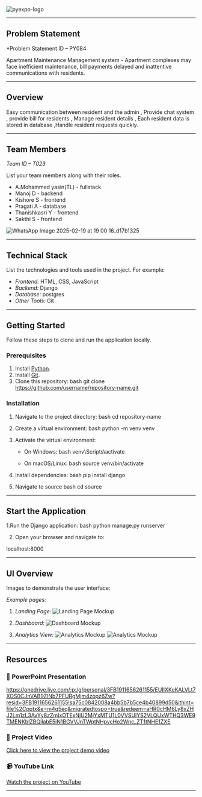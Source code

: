 ![pyexpo-logo](https://github.com/user-attachments/assets/b7e3c4f9-babf-4bd4-958b-7e7219993ed7)


---

## Problem Statement

*Problem Statement ID – PY084

Apartment Maintenance Management system - Apartment complexes may face inefficient maintenance, bill payments delayed and inattentive
communications with residents.

---

## Overview

Easy communication between resident and the admin , Provide chat system , provide bill for residents , Manage resident details , Each resident data is stored in database ,Handle resident requests quickly.


---

## Team Members

*Team ID – T023*

List your team members along with their roles.

- A.Mohammed yasin(TL) - fullstack
- Manoj D - backend
- Kishore S - frontend
- Pragati A - database
- Thanishkasri Y - frontend
- Sakthi S - frontend

![WhatsApp Image 2025-02-19 at 19 00 16_d17b1325](https://github.com/user-attachments/assets/3840db2e-483c-462e-9e18-ec5ef3ea643c)


---

## Technical Stack

List the technologies and tools used in the project. For example:

- *Frontend:* HTML, CSS, JavaScript
- *Backend:*  Django
- *Database:* postgres
- *Other Tools:* Git

---

## Getting Started

Follow these steps to clone and run the application locally.

### Prerequisites

1. Install [Python](https://www.python.org/downloads/).
2. Install [Git](https://git-scm.com/).
3. Clone this repository:
   bash
   git clone https://github.com/username/repository-name.git


### Installation

1. Navigate to the project directory:
   bash
   cd repository-name

2. Create a virtual environment:
   bash
   python -m venv venv

3. Activate the virtual environment:
   - On Windows:
     bash
     venv\Scripts\activate

   - On macOS/Linux:
     bash
     source venv/bin/activate

4. Install dependencies:
   bash
   pip install django

5. Navigate to source
   bash
   cd source


---

## Start the Application

1.Run the Django application: bash python manage.py runserver

2. Open your browser and navigate to:

 localhost:8000


---

## UI Overview

Images to demonstrate the user interface:

*Example pages:*

1. *Landing Page:*
   ![Landing Page Mockup](media/LoadingPage.png)

2. *Dashboard:*
   ![Dashboard Mockup](media/DashBoard.png)

3. *Analytics View:*
   ![Analytics Mockup](path/to/analytics-mockup.png)
   ![Analytics Mockup](media/Analytics.png)

---

## Resources

### 📄 PowerPoint Presentation
https://onedrive.live.com/:p:/g/personal/3FB1911656261155/EUIIXKeKALVLt7XOS0CJnVAB9ZlNb7PFURgMjm4zopz6Zw?resid=3FB1911656261155!sa75c0842008a4bb5b7b5ce4b40899d50&ithint=file%2Cpptx&e=m4q5eq&migratedtospo=true&redeem=aHR0cHM6Ly8xZHJ2Lm1zL3AvYy8zZmIxOTExNjU2MjYxMTU1L0VVSUlYS2VLQUxWTHQ3WE9TMENKblZBQjlabE5iN1BGVVJnTWptNHpvcHo2Wnc_ZT1tNHE1ZXE

### 🎥 Project Video
[Click here to view the project demo video](insert-drive-link-here)

### 📹 YouTube Link
[Watch the project on YouTube](insert-youtube-link-here)

---

